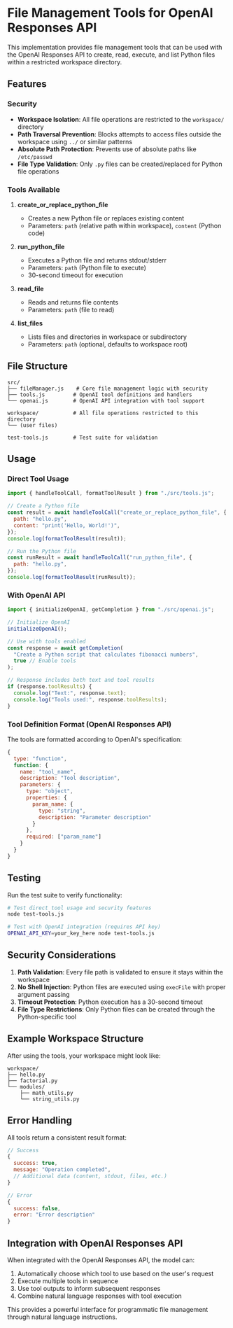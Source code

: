 # File Management Tools for OpenAI Responses API

This implementation provides file management tools that can be used with the OpenAI Responses API to create, read, execute, and list Python files within a restricted workspace directory.

## Features

### Security

- **Workspace Isolation**: All file operations are restricted to the `workspace/` directory
- **Path Traversal Prevention**: Blocks attempts to access files outside the workspace using `../` or similar patterns
- **Absolute Path Protection**: Prevents use of absolute paths like `/etc/passwd`
- **File Type Validation**: Only `.py` files can be created/replaced for Python file operations

### Tools Available

1. **create_or_replace_python_file**

   - Creates a new Python file or replaces existing content
   - Parameters: `path` (relative path within workspace), `content` (Python code)

2. **run_python_file**

   - Executes a Python file and returns stdout/stderr
   - Parameters: `path` (Python file to execute)
   - 30-second timeout for execution

3. **read_file**

   - Reads and returns file contents
   - Parameters: `path` (file to read)

4. **list_files**
   - Lists files and directories in workspace or subdirectory
   - Parameters: `path` (optional, defaults to workspace root)

## File Structure

```
src/
├── fileManager.js    # Core file management logic with security
├── tools.js         # OpenAI tool definitions and handlers
└── openai.js        # OpenAI API integration with tool support

workspace/           # All file operations restricted to this directory
└── (user files)

test-tools.js        # Test suite for validation
```

## Usage

### Direct Tool Usage

```javascript
import { handleToolCall, formatToolResult } from "./src/tools.js";

// Create a Python file
const result = await handleToolCall("create_or_replace_python_file", {
  path: "hello.py",
  content: "print('Hello, World!')",
});
console.log(formatToolResult(result));

// Run the Python file
const runResult = await handleToolCall("run_python_file", {
  path: "hello.py",
});
console.log(formatToolResult(runResult));
```

### With OpenAI API

```javascript
import { initializeOpenAI, getCompletion } from "./src/openai.js";

// Initialize OpenAI
initializeOpenAI();

// Use with tools enabled
const response = await getCompletion(
  "Create a Python script that calculates fibonacci numbers",
  true // Enable tools
);

// Response includes both text and tool results
if (response.toolResults) {
  console.log("Text:", response.text);
  console.log("Tools used:", response.toolResults);
}
```

### Tool Definition Format (OpenAI Responses API)

The tools are formatted according to OpenAI's specification:

```javascript
{
  type: "function",
  function: {
    name: "tool_name",
    description: "Tool description",
    parameters: {
      type: "object",
      properties: {
        param_name: {
          type: "string",
          description: "Parameter description"
        }
      },
      required: ["param_name"]
    }
  }
}
```

## Testing

Run the test suite to verify functionality:

```bash
# Test direct tool usage and security features
node test-tools.js

# Test with OpenAI integration (requires API key)
OPENAI_API_KEY=your_key_here node test-tools.js
```

## Security Considerations

1. **Path Validation**: Every file path is validated to ensure it stays within the workspace
2. **No Shell Injection**: Python files are executed using `execFile` with proper argument passing
3. **Timeout Protection**: Python execution has a 30-second timeout
4. **File Type Restrictions**: Only Python files can be created through the Python-specific tool

## Example Workspace Structure

After using the tools, your workspace might look like:

```
workspace/
├── hello.py
├── factorial.py
└── modules/
    ├── math_utils.py
    └── string_utils.py
```

## Error Handling

All tools return a consistent result format:

```javascript
// Success
{
  success: true,
  message: "Operation completed",
  // Additional data (content, stdout, files, etc.)
}

// Error
{
  success: false,
  error: "Error description"
}
```

## Integration with OpenAI Responses API

When integrated with the OpenAI Responses API, the model can:

1. Automatically choose which tool to use based on the user's request
2. Execute multiple tools in sequence
3. Use tool outputs to inform subsequent responses
4. Combine natural language responses with tool execution

This provides a powerful interface for programmatic file management through natural language instructions.
